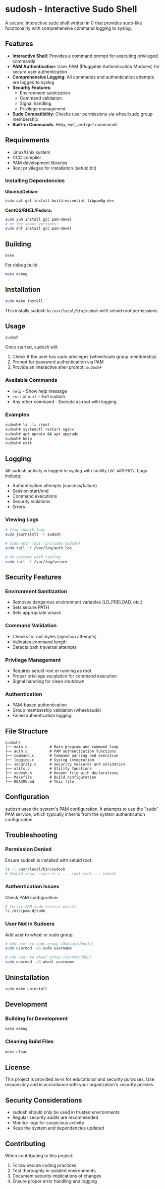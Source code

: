 # sudosh - Interactive Sudo Shell

A secure, interactive sudo shell written in C that provides sudo-like functionality with comprehensive command logging to syslog.

## Features

- **Interactive Shell**: Provides a command prompt for executing privileged commands
- **PAM Authentication**: Uses PAM (Pluggable Authentication Modules) for secure user authentication
- **Comprehensive Logging**: All commands and authentication attempts are logged to syslog
- **Security Features**: 
  - Environment sanitization
  - Command validation
  - Signal handling
  - Privilege management
- **Sudo Compatibility**: Checks user permissions via wheel/sudo group membership
- **Built-in Commands**: Help, exit, and quit commands

## Requirements

- Linux/Unix system
- GCC compiler
- PAM development libraries
- Root privileges for installation (setuid bit)

### Installing Dependencies

**Ubuntu/Debian:**
```bash
sudo apt-get install build-essential libpam0g-dev
```

**CentOS/RHEL/Fedora:**
```bash
sudo yum install gcc pam-devel
# or for newer versions:
sudo dnf install gcc pam-devel
```

## Building

```bash
make
```

For debug build:
```bash
make debug
```

## Installation

```bash
sudo make install
```

This installs sudosh to `/usr/local/bin/sudosh` with setuid root permissions.

## Usage

```bash
sudosh
```

Once started, sudosh will:
1. Check if the user has sudo privileges (wheel/sudo group membership)
2. Prompt for password authentication via PAM
3. Provide an interactive shell prompt: `sudosh# `

### Available Commands

- `help` - Show help message
- `exit` or `quit` - Exit sudosh
- Any other command - Execute as root with logging

### Examples

```bash
sudosh# ls -la /root
sudosh# systemctl restart nginx
sudosh# apt update && apt upgrade
sudosh# help
sudosh# exit
```

## Logging

All sudosh activity is logged to syslog with facility `LOG_AUTHPRIV`. Logs include:

- Authentication attempts (success/failure)
- Session start/end
- Command executions
- Security violations
- Errors

### Viewing Logs

```bash
# View sudosh logs
sudo journalctl -t sudosh

# View auth logs (includes sudosh)
sudo tail -f /var/log/auth.log

# On systems with rsyslog
sudo tail -f /var/log/secure
```

## Security Features

### Environment Sanitization
- Removes dangerous environment variables (LD_PRELOAD, etc.)
- Sets secure PATH
- Sets appropriate umask

### Command Validation
- Checks for null bytes (injection attempts)
- Validates command length
- Detects path traversal attempts

### Privilege Management
- Requires setuid root or running as root
- Proper privilege escalation for command execution
- Signal handling for clean shutdown

### Authentication
- PAM-based authentication
- Group membership validation (wheel/sudo)
- Failed authentication logging

## File Structure

```
sudosh/
├── main.c          # Main program and command loop
├── auth.c          # PAM authentication functions
├── command.c       # Command parsing and execution
├── logging.c       # Syslog integration
├── security.c      # Security measures and validation
├── utils.c         # Utility functions
├── sudosh.h        # Header file with declarations
├── Makefile        # Build configuration
└── README.md       # This file
```

## Configuration

sudosh uses the system's PAM configuration. It attempts to use the "sudo" PAM service, which typically inherits from the system authentication configuration.

## Troubleshooting

### Permission Denied
Ensure sudosh is installed with setuid root:
```bash
ls -l /usr/local/bin/sudosh
# Should show: -rwsr-xr-x ... root root ... sudosh
```

### Authentication Issues
Check PAM configuration:
```bash
# Verify PAM sudo service exists
ls /etc/pam.d/sudo
```

### User Not in Sudoers
Add user to wheel or sudo group:
```bash
# Add user to sudo group (Debian/Ubuntu)
sudo usermod -aG sudo username

# Add user to wheel group (CentOS/RHEL)
sudo usermod -aG wheel username
```

## Uninstallation

```bash
sudo make uninstall
```

## Development

### Building for Development
```bash
make debug
```

### Cleaning Build Files
```bash
make clean
```

## License

This project is provided as-is for educational and security purposes. Use responsibly and in accordance with your organization's security policies.

## Security Considerations

- sudosh should only be used in trusted environments
- Regular security audits are recommended
- Monitor logs for suspicious activity
- Keep the system and dependencies updated

## Contributing

When contributing to this project:
1. Follow secure coding practices
2. Test thoroughly in isolated environments
3. Document security implications of changes
4. Ensure proper error handling and logging
